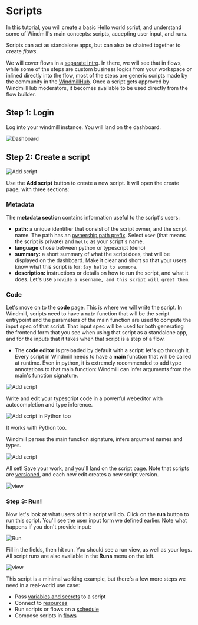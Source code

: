 # Scripts

In this tutorial, you will create a basic Hello world script, and understand
some of Windmill's main concepts: scripts, accepting user input, and runs. 

Scripts can act as standalone apps, but can also be chained together to 
create *flows*.

We will cover flows in a [separate intro][flows]. In there, we will see
that in flows, while some of the steps are custom business logics from
your workspace or inlined directly into the flow, most of the steps are generic
scripts made by the community in the [WindmillHub](https://hub.windmill.dev). 
Once a script gets approved by WindmillHub moderators, it becomes available
to be used directly from the flow builder.

## Step 1: Login

Log into your windmill instance. You will land on the dashboard.

![Dashboard](./assets/intro/dashboard.png)

## Step 2: Create a script

![Add script](./assets/intro/add-script.png)

Use the **Add script** button to create a new script. It will open the create
page, with three sections:

### Metadata

The **metadata section** contains information useful to the script's users:

- **path:** a unique identifier that consist of the script owner, and the script
  name. The path has an [ownership path prefix](../reference#owner). Select
  `user` (that means the script is private) and `hello` as your script's name.
- **language** chose between python or typescript (deno)
- **summary:** a short summary of what the script does, that will be displayed
  on the dashboard. Make it clear and short so that your users know what this
  script is for: `Say hello to someone`.
- **description:** instructions or details on how to run the script, and what it
  does. Let's use `provide a username, and this script will greet them`.

### Code

Let's move on to the **code** page. This is where we will write the script. In
Windmill, scripts need to have a `main` function that will be the script
entrypoint and the parameters of the main function are used to compute the input
spec of that script. That input spec will be used for both generating the
frontend form that you see when using that script as a standalone app, and for
the inputs that it takes when that script is a step of a flow.

- The **code editor** is preloaded by default with a script: let's go through
  it. Every script in Windmill needs to have a **main** function that will be
  called at runtime. Even in python, it is extremely recommended to add type
  annotations to that main function: Windmill can infer arguments from the
  main's function signature.

![Add script](./assets/intro/add-script-2.png)

Write and edit your typescript code in a powerful webeditor with autocompletion
and type inference.

![Add script in Python too](./assets/intro/add-script-2-python.png)

It works with Python too.

Windmill parses the main function signature, infers argument names and types.

![Add script](./assets/intro/add-script-3.png)

All set! Save your work, and you'll land on the script page. Note that scripts
are [versioned](../reference#versioning), and each new edit creates a new script
version.

![view](./assets/intro/view-script.png)

### Step 3: Run!

Now let's look at what users of this script will do. Click on the **run** button
to run this script. You'll see the user input form we defined earlier. Note what
happens if you don't provide input:

![Run](./assets/intro/run-script.png)

Fill in the fields, then hit run. You should see a run view, as well as your
logs. All script runs are also available in the **Runs** menu on the left.

![view](./assets/intro/view-result.png)

This script is a minimal working example, but there's a few more steps we need
in a real-world use case:

- Pass [variables and secrets](../how-tos/variables_and_secrets) to a script
- Connect to [resources](../how-tos/create_resources)
- Run scripts or flows on a [schedule](../how-tos/schedule)
- Compose scripts in [flows][flows]

<!-- Resources -->
[flows]: ./flows
